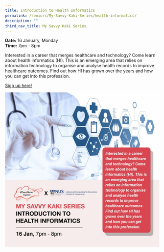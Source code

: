 ```yaml
---
title: Introduction to Health Informatics
permalink: /seniors/My-Savvy-Kaki-Series/health-informatics/
description: ""
third_nav_title: My Savvy Kaki Series
---
```

**Date:** 16 January, Monday
<br> **Time:** 7pm - 8pm

Interested in a career that merges healthcare and technology? Come learn about health informatics (HI). This is an emerging area that relies on information technology to organise and analyse health records to improve healthcare outcomes. Find out how HI has grown over the years and how you can get into this profession. 

[Sign up here!](https://go.gov.sg/wa-healthinformatics-jan23)

![free webinar on introduction to health informatics](/images/Jan%202023/Seniors_16%20Jan2023.jpeg)